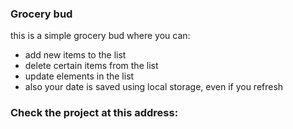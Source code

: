 ### Grocery bud
this is a simple grocery bud where you can:
* add new items to the list
* delete certain items from the list
* update elements in the list
* also your date is saved using local storage, even if you refresh
### Check the project at this address:  
